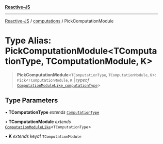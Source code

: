 [**Reactive-JS**](../../README.md)

***

[Reactive-JS](../../README.md) / [computations](../README.md) / PickComputationModule

# Type Alias: PickComputationModule\<TComputationType, TComputationModule, K\>

> **PickComputationModule**\<`TComputationType`, `TComputationModule`, `K`\>: `Pick`\<`TComputationModule`, `K` \| *typeof* [`ComputationModuleLike_computationType`](../variables/ComputationModuleLike_computationType.md)\>

## Type Parameters

• **TComputationType** *extends* [`ComputationType`](ComputationType.md)

• **TComputationModule** *extends* [`ComputationModuleLike`](../interfaces/ComputationModuleLike.md)\<`TComputationType`\>

• **K** *extends* keyof `TComputationModule`
